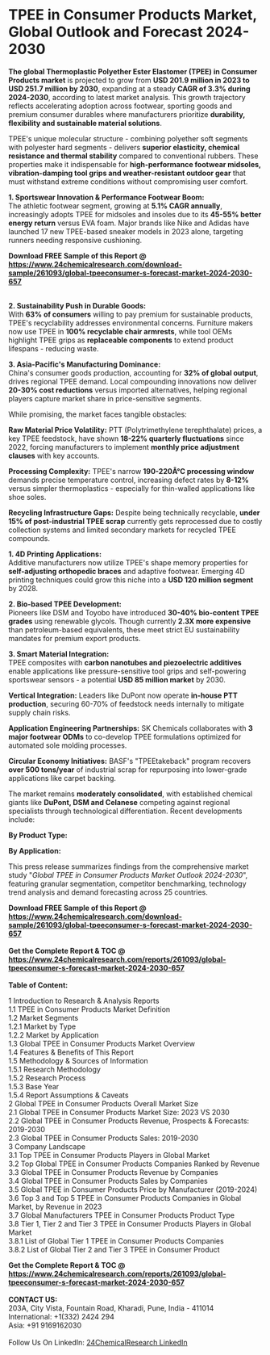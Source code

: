 <h1>TPEE in Consumer Products Market, Global Outlook and Forecast 2024-2030</h1><p><strong>The global Thermoplastic Polyether Ester Elastomer (TPEE) in Consumer Products market</strong> is projected to grow from <strong>USD 201.9 million in 2023 to USD 251.7 million by 2030</strong>, expanding at a steady <strong>CAGR of 3.3% during 2024-2030</strong>, according to latest market analysis. This growth trajectory reflects accelerating adoption across footwear, sporting goods and premium consumer durables where manufacturers prioritize <strong>durability, flexibility and sustainable material solutions</strong>.</p><p>TPEE's unique molecular structure - combining polyether soft segments with polyester hard segments - delivers <strong>superior elasticity, chemical resistance and thermal stability</strong> compared to conventional rubbers. These properties make it indispensable for <strong>high-performance footwear midsoles, vibration-damping tool grips and weather-resistant outdoor gear</strong> that must withstand extreme conditions without compromising user comfort.</p><p><strong>1. Sportswear Innovation &amp; Performance Footwear Boom:</strong><br>
The athletic footwear segment, growing at <strong>5.1% CAGR annually</strong>, increasingly adopts TPEE for midsoles and insoles due to its <strong>45-55% better energy return</strong> versus EVA foam. Major brands like Nike and Adidas have launched 17 new TPEE-based sneaker models in 2023 alone, targeting runners needing responsive cushioning.</p><div><b>Download FREE Sample of this Report @ 
            <a href="https://www.24chemicalresearch.com/download-sample/261093/global-tpeeconsumer-s-forecast-market-2024-2030-657">
            https://www.24chemicalresearch.com/download-sample/261093/global-tpeeconsumer-s-forecast-market-2024-2030-657</a></b></div><br><p><strong>2. Sustainability Push in Durable Goods:</strong><br>
With <strong>63% of consumers</strong> willing to pay premium for sustainable products, TPEE's recyclability addresses environmental concerns. Furniture makers now use TPEE in <strong>100% recyclable chair armrests</strong>, while tool OEMs highlight TPEE grips as <strong>replaceable components</strong> to extend product lifespans - reducing waste.</p><p><strong>3. Asia-Pacific's Manufacturing Dominance:</strong><br>
China's consumer goods production, accounting for <strong>32% of global output</strong>, drives regional TPEE demand. Local compounding innovations now deliver <strong>20-30% cost reductions</strong> versus imported alternatives, helping regional players capture market share in price-sensitive segments.</p><p>While promising, the market faces tangible obstacles:</p><p><strong>Raw Material Price Volatility:</strong> PTT (Polytrimethylene terephthalate) prices, a key TPEE feedstock, have shown <strong>18-22% quarterly fluctuations</strong> since 2022, forcing manufacturers to implement <strong>monthly price adjustment clauses</strong> with key accounts.</p><p><strong>Processing Complexity:</strong> TPEE's narrow <strong>190-220Â°C processing window</strong> demands precise temperature control, increasing defect rates by <strong>8-12%</strong> versus simpler thermoplastics - especially for thin-walled applications like shoe soles.</p><p><strong>Recycling Infrastructure Gaps:</strong> Despite being technically recyclable, <strong>under 15% of post-industrial TPEE scrap</strong> currently gets reprocessed due to costly collection systems and limited secondary markets for recycled TPEE compounds.</p><p><strong>1. 4D Printing Applications:</strong><br>
Additive manufacturers now utilize TPEE's shape memory properties for <strong>self-adjusting orthopedic braces</strong> and adaptive footwear. Emerging 4D printing techniques could grow this niche into a <strong>USD 120 million segment</strong> by 2028.</p><p><strong>2. Bio-based TPEE Development:</strong><br>
Pioneers like DSM and Toyobo have introduced <strong>30-40% bio-content TPEE grades</strong> using renewable glycols. Though currently <strong>2.3X more expensive</strong> than petroleum-based equivalents, these meet strict EU sustainability mandates for premium export products.</p><p><strong>3. Smart Material Integration:</strong><br>
TPEE composites with <strong>carbon nanotubes and piezoelectric additives</strong> enable applications like pressure-sensitive tool grips and self-powering sportswear sensors - a potential <strong>USD 85 million market</strong> by 2030.</p><p><strong>Vertical Integration:</strong> Leaders like DuPont now operate <strong>in-house PTT production</strong>, securing 60-70% of feedstock needs internally to mitigate supply chain risks.</p><p><strong>Application Engineering Partnerships:</strong> SK Chemicals collaborates with <strong>3 major footwear ODMs</strong> to co-develop TPEE formulations optimized for automated sole molding processes.</p><p><strong>Circular Economy Initiatives:</strong> BASF's "TPEEtakeback" program recovers <strong>over 500 tons/year</strong> of industrial scrap for repurposing into lower-grade applications like carpet backing.</p><p>The market remains <strong>moderately consolidated</strong>, with established chemical giants like <strong>DuPont, DSM and Celanese</strong> competing against regional specialists through technological differentiation. Recent developments include:</p><p><strong>By Product Type:</strong></p><p><strong>By Application:</strong></p><p>This press release summarizes findings from the comprehensive market study "<em>Global TPEE in Consumer Products Market Outlook 2024-2030</em>", featuring granular segmentation, competitor benchmarking, technology trend analysis and demand forecasting across 25 countries.</p><div><b>Download FREE Sample of this Report @ 
            <a href="https://www.24chemicalresearch.com/download-sample/261093/global-tpeeconsumer-s-forecast-market-2024-2030-657">
            https://www.24chemicalresearch.com/download-sample/261093/global-tpeeconsumer-s-forecast-market-2024-2030-657</a></b></div><br><div><b>Get the Complete Report & TOC @ 
            <a href="https://www.24chemicalresearch.com/reports/261093/global-tpeeconsumer-s-forecast-market-2024-2030-657">
            https://www.24chemicalresearch.com/reports/261093/global-tpeeconsumer-s-forecast-market-2024-2030-657</a></b></div><br>
            <b>Table of Content:</b><p>1 Introduction to Research & Analysis Reports<br />
    1.1 TPEE in Consumer Products Market Definition<br />
    1.2 Market Segments<br />
        1.2.1 Market by Type<br />
        1.2.2 Market by Application<br />
    1.3 Global TPEE in Consumer Products Market Overview<br />
    1.4 Features & Benefits of This Report<br />
    1.5 Methodology & Sources of Information<br />
        1.5.1 Research Methodology<br />
        1.5.2 Research Process<br />
        1.5.3 Base Year<br />
        1.5.4 Report Assumptions & Caveats<br />
2 Global TPEE in Consumer Products Overall Market Size<br />
    2.1 Global TPEE in Consumer Products Market Size: 2023 VS 2030<br />
    2.2 Global TPEE in Consumer Products Revenue, Prospects & Forecasts: 2019-2030<br />
    2.3 Global TPEE in Consumer Products Sales: 2019-2030<br />
3 Company Landscape<br />
    3.1 Top TPEE in Consumer Products Players in Global Market<br />
    3.2 Top Global TPEE in Consumer Products Companies Ranked by Revenue<br />
    3.3 Global TPEE in Consumer Products Revenue by Companies<br />
    3.4 Global TPEE in Consumer Products Sales by Companies<br />
    3.5 Global TPEE in Consumer Products Price by Manufacturer (2019-2024)<br />
    3.6 Top 3 and Top 5 TPEE in Consumer Products Companies in Global Market, by Revenue in 2023<br />
    3.7 Global Manufacturers TPEE in Consumer Products Product Type<br />
    3.8 Tier 1, Tier 2 and Tier 3 TPEE in Consumer Products Players in Global Market<br />
        3.8.1 List of Global Tier 1 TPEE in Consumer Products Companies<br />
        3.8.2 List of Global Tier 2 and Tier 3 TPEE in Consumer Product</p><div><b>Get the Complete Report & TOC @ 
            <a href="https://www.24chemicalresearch.com/reports/261093/global-tpeeconsumer-s-forecast-market-2024-2030-657">
            https://www.24chemicalresearch.com/reports/261093/global-tpeeconsumer-s-forecast-market-2024-2030-657</a></b></div><br><b>CONTACT US:</b><br>
            203A, City Vista, Fountain Road, Kharadi, Pune, India - 411014<br>
            International: +1(332) 2424 294<br>
            Asia: +91 9169162030 <br><br>
            Follow Us On LinkedIn: <a href="https://www.linkedin.com/company/24chemicalresearch/">24ChemicalResearch LinkedIn</a>